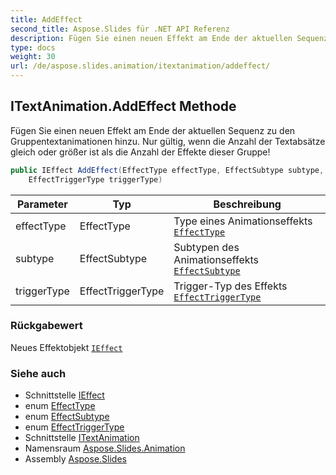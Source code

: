 ```yaml
---
title: AddEffect
second_title: Aspose.Slides für .NET API Referenz
description: Fügen Sie einen neuen Effekt am Ende der aktuellen Sequenz zu den Gruppentextanimationen hinzu. Nur gültig, wenn die Anzahl der Textabsätze gleich oder größer ist als die Anzahl der Effekte dieser Gruppe
type: docs
weight: 30
url: /de/aspose.slides.animation/itextanimation/addeffect/
---
```


## ITextAnimation.AddEffect Methode

Fügen Sie einen neuen Effekt am Ende der aktuellen Sequenz zu den Gruppentextanimationen hinzu. Nur gültig, wenn die Anzahl der Textabsätze gleich oder größer ist als die Anzahl der Effekte dieser Gruppe!

```csharp
public IEffect AddEffect(EffectType effectType, EffectSubtype subtype, 
    EffectTriggerType triggerType)
```

| Parameter  | Typ              | Beschreibung |
|------------|------------------|--------------|
| effectType | EffectType       | Type eines Animationseffekts [`EffectType`](../../effecttype) |
| subtype    | EffectSubtype    | Subtypen des Animationseffekts [`EffectSubtype`](../../effectsubtype) |
| triggerType| EffectTriggerType | Trigger-Typ des Effekts [`EffectTriggerType`](../../effecttriggertype) |

### Rückgabewert

Neues Effektobjekt [`IEffect`](../../ieffect)

### Siehe auch

* Schnittstelle [IEffect](../../ieffect)
* enum [EffectType](../../effecttype)
* enum [EffectSubtype](../../effectsubtype)
* enum [EffectTriggerType](../../effecttriggertype)
* Schnittstelle [ITextAnimation](../../itextanimation)
* Namensraum [Aspose.Slides.Animation](../../itextanimation)
* Assembly [Aspose.Slides](../../../)

<!-- DO NOT EDIT: generiert von xmldocmd für Aspose.Slides.dll -->